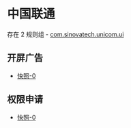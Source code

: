# 中国联通

存在 2 规则组 - [com.sinovatech.unicom.ui](/src/apps/com.sinovatech.unicom.ui.ts)

## 开屏广告

- [快照-0](https://i.gkd.li/import/12535185)

## 权限申请

- [快照-0](https://i.gkd.li/import/13331268)
